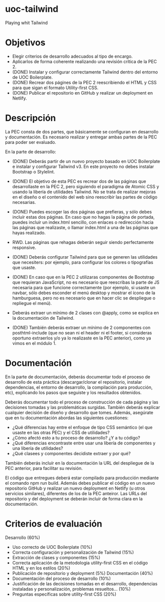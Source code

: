 # uoc-tailwind

Playing whit Tailwind

# Objetivos

- Elegir criterios de desarrollo adecuados al tipo de encargo.
- Aplicarlos de forma coherente realizando una revisión crítica de la PEC 2.
- (DONE) Instalar y configurar correctamente Tailwind dentro del entorno de UOC Boilerplate.
- (DONE) Recrear dos págines de la PEC 2 reescribiendo el HTML y CSS para que sigan el formato Utility-first CSS.
- (DONE) Publicar el repositorio en GitHub y realizar un deployment en Netlify.

# Descripción

La PEC consta de dos partes, que básicamente se configuran en desarrollo y documentación. Es necesario realizar y entregar ambas partes de la PEC para poder ser evaluado.

En la parte de desarrollo:

- (DONE) Deberás partir de un nuevo proyecto basado en UOC Boilerplate e instalar y configurar Tailwind v3. En este proyecto no debes instalar Bootstrap o Stylelint.

- (DONE) El objetivo de esta PEC es recrear dos de las páginas que desarrollaste en la PEC 2, pero siguiendo el paradigma de Atomic CSS y usando la libería de utilidades Tailwind. No se trata de realizar mejoras en el diseño o el contenido del web sino reescribir las partes de código necesarias.

- (DONE) Puedes escoger las dos páginas que prefieras, y sólo debes incluír estas dos páginas. En caso que no hagas la página de portada, puedes incluír un index.html sencillo, con enlaces o redirección hacia las páginas que realizaste, o llamar index.html a una de las páginas que hayas realizado.

- RWD. Las páginas que rehagas deberán seguir siendo perfectamente responsive.

- (DONE) Deberás configurar Tailwind para que se generen las utilidades que necesiters: por ejemplo, para configurar los colores o tipografías que usaste.

- (DONE) En caso que en la PEC 2 utilizaras componentes de Bootstrap que requieran JavaScript, no es necesario que reescribas la parte de JS necesaria para que funcione correctamente (por ejemplo, si usaste un navbar, sólo debes esconder el menú desktop y mostrar el ícono de la hamburguesa, pero no es necesario que en hacer clic se despliegue o repliegue el menú).

- Deberás extraer un mínimo de 2 clases con @apply, como se explica en la documentación de Tailwind.

- (DONE) También deberás extraer un mínimo de 2 componentes con posthtml-include (que no sean ni el header ni el footer, si consideras oportuno extraerlos y/o ya lo realizaste en la PEC anterior), como ya vimos en el módulo 1.

# Documentación

En la parte de documentación, deberás documentar todo el proceso de desarrollo de esta práctica (descargar/clonar el repositorio, instalar dependencias, el entorno de desarrollo, la compilación para producción, etc), explicando los pasos que seguiste y los resultados obtenidos.

Deberás documentar todo el proceso de construcción de cada página y las decisiones tomadas y las problemáticas surgidas. También deberás explicar cualquier decisión de diseño y desarrollo que tomes. Además, asegúrate que en tu documentación abordas las siguientes cuestiones:

- ¿Qué diferencias hay entre el enfoque de tipo CSS semántico (el que usaste en las otras PEC) y el CSS de utilidades?
- ¿Cómo afectó esto a tu proceso de desarrollo? ¿Y a tu código?
- ¿Qué diferencias encontraste entre usar una libería de componentes y una libería de utilidades?
- ¿Qué clasees y componentes decidiste extraer y por qué?

También deberás incluír en la documentación la URL del despliegue de la PEC anterior, para facilitar su revisión.

El código que entregues deberá estar compilado para producción mediante el comando npm run build.
Además debes publicar el código en un nuevo repositorio GitHub y realizar un nuevo deployment en Netlify (u otros servicios similares), diferentes de los de la PEC anteiror. Las URLs del repositorio y del deployment se deberán incluír de forma clara en la documentación.

# Criterios de evaluación

Desarrollo (60%)

- Uso correcto de UOC Boilerplate (10%)
- Correcta configuración y personalización de Tailwind (15%)
- Extracción de clases y componentes (15%)
- Correcta aplicación de la metodologia utility-first CSS en el código HTML y en los estilos (20%)
- Publicación de repositorio y deployment (5%)
  Documentación (40%)
- Documentación del proceso de desarrollo (10%)
- Justificación de las decisiones tomadas en el desarrollo, dependencias instaladas y personalización, problemas resueltos… (10%)
- Preguntas específicas sobre utility-first CSS (20%)
